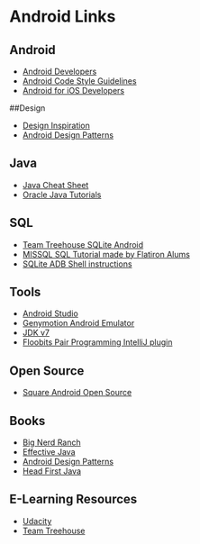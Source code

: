 
Android Links
=====================

## Android 

 - [Android Developers](http://developer.android.com/index.html)
 - [Android Code Style Guidelines](http://source.android.com/source/code-style.html#follow-field-naming-conventions)
 - [Android for iOS Developers](http://www.objc.io/issue-11/)

##Design 

- [Design Inspiration](http://android.inspired-ui.com/)
- [Android Design Patterns](https://developer.android.com/design/patterns/index.html)

## Java

 - [Java Cheat Sheet](http://introcs.cs.princeton.edu/java/11cheatsheet/)
 - [Oracle Java Tutorials](http://docs.oracle.com/javase/tutorial/)

## SQL

- [Team Treehouse SQLite Android](http://teamtreehouse.com/library/android-data-storage-with-sqlite)
- [MISSQL SQL Tutorial made by Flatiron Alums](http://missqlcommand.com/) 
- [SQLite ADB Shell instructions](http://developer.android.com/tools/help/sqlite3.html) 

## Tools 
 - [Android Studio](https://developer.android.com/sdk/installing/studio.html)
 - [Genymotion Android Emulator](http://www.genymotion.com/)
 - [JDK v7](http://www.oracle.com/technetwork/java/javase/downloads/jdk7-downloads-1880260.html)
 - [Floobits Pair Programming IntelliJ plugin](https://floobits.com/help/plugins/intellij)

## Open Source 
 - [Square Android Open Source](http://square.github.io/#android)

## Books 
 - [Big Nerd Ranch](http://www.bignerdranch.com/we-write/android-programming.html)
 - [Effective Java](http://www.amazon.com/Effective-Java-Edition-Joshua-Bloch/dp/0321356683)
 - [Android Design Patterns](http://www.amazon.com/Android-Design-Patterns-Interaction-Developers/dp/1118394151)
 - [Head First Java](http://www.amazon.com/gp/product/0596009208/ref=s9_simh_gw_p14_d1_i2?pf_rd_m=ATVPDKIKX0DER&pf_rd_s=center-2&pf_rd_r=1WRBJ54ZSG7399XFMJNJ&pf_rd_t=101&pf_rd_p=1688200382&pf_rd_i=507846)

## E-Learning Resources 
 - [Udacity](https://www.udacity.com/course/ud853) 
 - [Team Treehouse](http://teamtreehouse.com/library/topic:android)
